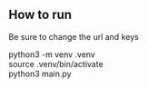 <h2>How to run</h2>
<p>
  Be sure to change the url and keys

  python3 -m venv .venv
  <br>
  source .venv/bin/activate
  <br>
  python3 main.py
  
</p>
